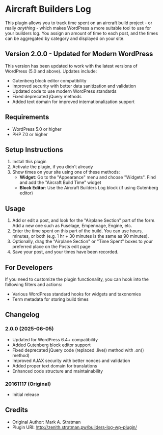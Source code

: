 # Aircraft Builders Log

This plugin allows you to track time spent on an aircraft build project - or really *anything* - which makes WordPress a more suitable tool to use for your builders log. You assign an amount of time to each post, and the times can be aggregated by category and displayed on your site.

## Version 2.0.0 - Updated for Modern WordPress

This version has been updated to work with the latest versions of WordPress (5.0 and above). Updates include:

- Gutenberg block editor compatibility
- Improved security with better data sanitization and validation
- Updated code to use modern WordPress standards
- Fixed deprecated jQuery methods
- Added text domain for improved internationalization support

## Requirements

- WordPress 5.0 or higher
- PHP 7.0 or higher

## Setup Instructions

1. Install this plugin
2. Activate the plugin, if you didn't already
3. Show times on your site using one of these methods:
   - **Widget**: Go to the "Appearance" menu and choose "Widgets". Find and add the "Aircraft Build Time" widget
   - **Block Editor**: Use the Aircraft Builders Log block (if using Gutenberg editor)

## Usage

1. Add or edit a post, and look for the "Airplane Section" part of the form. Add a new one such as Fuselage, Empennage, Engine, etc.
2. Enter the time spent on this part of the build. You can use hours, minutes, or both (e.g. 1 hr + 30 minutes is the same as 90 minutes).
3. Optionally, drag the "Airplane Section" or "Time Spent" boxes to your preferred place on the Posts edit page
4. Save your post, and your times have been recorded.

## For Developers

If you need to customize the plugin functionality, you can hook into the following filters and actions:

- Various WordPress standard hooks for widgets and taxonomies
- Term metadata for storing build times

## Changelog

### 2.0.0 (2025-06-05)
- Updated for WordPress 6.4+ compatibility
- Added Gutenberg block editor support
- Fixed deprecated jQuery code (replaced .live() method with .on() method)
- Improved AJAX security with better nonces and validation
- Added proper text domain for translations
- Enhanced code structure and maintainability

### 20161117 (Original)
- Initial release

## Credits

- Original Author: Mark A. Stratman
- Plugin URI: http://zenith.stratman.pw/builders-log-wp-plugin/
